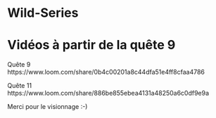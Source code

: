 # Wild-Series

<h1> Vidéos à partir de la quête 9 </h1>

<p>Quête 9 https://www.loom.com/share/0b4c00201a8c44dfa51e4ff8cfaa4786 </p>
<p>Quête 11 https://www.loom.com/share/886be855ebea4131a48250a6c0df9e9a </p>


Merci pour le visionnage :-)
